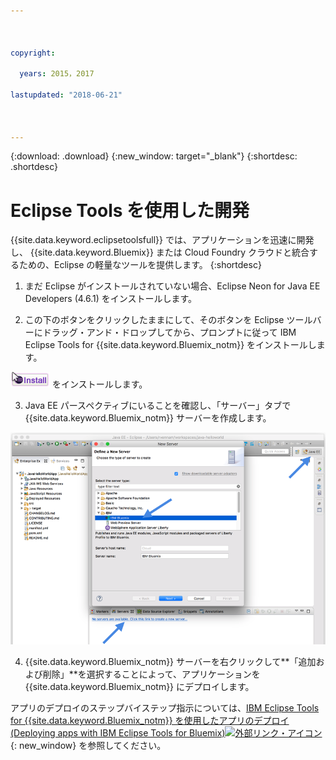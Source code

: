 ```yaml
---



copyright:

  years: 2015，2017

lastupdated: "2018-06-21"



---
```


{:download: .download}
{:new_window: target="_blank"}
{:shortdesc: .shortdesc}

# Eclipse Tools を使用した開発

{{site.data.keyword.eclipsetoolsfull}} では、アプリケーションを迅速に開発し、 {{site.data.keyword.Bluemix}} または Cloud Foundry クラウドと統合するための、Eclipse の軽量なツールを提供します。
{:shortdesc}

  1. まだ Eclipse がインストールされていない場合、Eclipse Neon for Java EE Developers (4.6.1) をインストールします。

  2. この下のボタンをクリックしたままにして、そのボタンを Eclipse ツールバーにドラッグ・アンド・ドロップしてから、プロンプトに従って IBM Eclipse Tools for {{site.data.keyword.Bluemix_notm}} をインストールします。

  ![実行中の Eclipse Neon ワークスペースにドラッグ・アンド・ドロップして、IBM Eclipse Tools for {{site.data.keyword.Bluemix_notm}}](images/installbutton.png) をインストールします。

  3. Java EE パースペクティブにいることを確認し、「サーバー」タブで {{site.data.keyword.Bluemix_notm}} サーバーを作成します。

  ![{{site.data.keyword.Bluemix_notm}} サーバーの作成](images/eclipse_server.png)

  4. {{site.data.keyword.Bluemix_notm}} サーバーを右クリックして**「追加および削除」**を選択することによって、アプリケーションを {{site.data.keyword.Bluemix_notm}} にデプロイします。

アプリのデプロイのステップバイステップ指示については、[IBM Eclipse Tools for {{site.data.keyword.Bluemix_notm}} を使用したアプリのデプロイ (Deploying apps with IBM Eclipse Tools for Bluemix)![外部リンク・アイコン](../icons/launch-glyph.svg)](/docs/manageapps/eclipsetools/eclipsetools.html#eclipsetools){: new_window} を参照してください。
